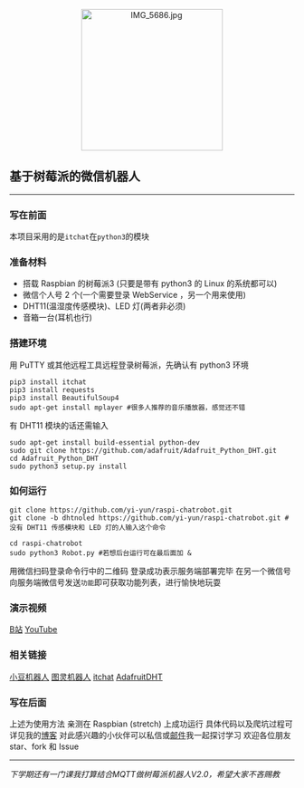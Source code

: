 <p align="center">
  <img src="https://i.loli.net/2018/07/22/5b542f5c58d76.jpg" alt="IMG_5686.jpg" title="IMG_5686.jpg" width=250 />

</p>



## 基于树莓派的微信机器人
----
### 写在前面
本项目采用的是```itchat```在```python3```的模块

### 准备材料
* 搭载 Raspbian 的树莓派3 (只要是带有 python3 的 Linux 的系统都可以)
* 微信个人号 2 个(一个需要登录 WebService ，另一个用来使用)
* DHT11(温湿度传感模块)、LED 灯(两者非必须)
* 音箱一台(耳机也行)

### 搭建环境
用 PuTTY 或其他远程工具远程登录树莓派，先确认有 python3 环境
```shell
pip3 install itchat 
pip3 install requests
pip3 install BeautifulSoup4
sudo apt-get install mplayer #很多人推荐的音乐播放器，感觉还不错
```

有 DHT11 模块的话还需输入
```shell
sudo apt-get install build-essential python-dev
sudo git clone https://github.com/adafruit/Adafruit_Python_DHT.git
cd Adafruit_Python_DHT
sudo python3 setup.py install  
```

### 如何运行
```shell
git clone https://github.com/yi-yun/raspi-chatrobot.git
git clone -b dhtnoled https://github.com/yi-yun/raspi-chatrobot.git #没有 DHT11 传感模块和 LED 灯的人输入这个命令

cd raspi-chatrobot
sudo python3 Robot.py #若想后台运行可在最后面加 &
```
用微信扫码登录命令行中的二维码
登录成功表示服务端部署完毕
在另一个微信号向服务端微信号发送`功能`即可获取功能列表，进行愉快地玩耍
### 演示视频
[B站](https://www.bilibili.com/video/av28087089)
[YouTube](https://youtu.be/m_k38Pbp55U)

### 相关链接
[小豆机器人](http://xiao.douqq.com/)
[图灵机器人](http://www.tuling123.com/)
[itchat](https://github.com/littlecodersh/itchat)
[AdafruitDHT](https://github.com/adafruit/Adafruit_Python_DHT)

### 写在后面
上述为使用方法
亲测在 Raspbian (stretch) 上成功运行
具体代码以及爬坑过程可详见我的[博客](https://yi-yun.github.io/2018/07/30/%E7%88%AC%E5%9D%91%E6%8C%87%E5%8D%97/#more)
对此感兴趣的小伙伴可以私信或[邮件](mailto:yi--yun@outlook.com)我一起探讨学习
欢迎各位朋友star、fork 和 Issue

-----
*下学期还有一门课我打算结合MQTT做树莓派机器人V2.0，希望大家不吝赐教*
